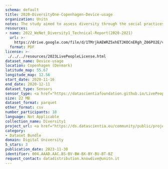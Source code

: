 ```yaml
---
schema: default
title: 2020-DiversityOne-Copenhagen-Device-usage
organization: Unitn
notes: The study aimed to assess diversity through the social practices and daily behaviors of university students from eight different countries. The research was carried out in two phases. Initially, a large sample of students from Denmark, Italy, Mongolia, Paraguay, the United Kingdom, China, Mexico, and India, completed a survey on their social practices, as well as their socio-demographic, cultural, and psychological elements. In the second phase, a sub-sample of the respondents engaged in a four-week data collection by using an innovative smartphone application called iLog. This app collected data from thirty-four smartphone sensors around the clock, allowing for an in-depth investigation into the diversity and daily routines of university students across countries, both synchronically and diachronically.
resources:
- name: 2022_WeNet_Diversity1_Technical-Report(2020-2021)
  url: >-
    https://drive.google.com/file/d/1TMrjkAEWRZ5xhETJKOCnERgh_Z06PO2E/view?usp=drive_link
  format: PDF
license: >-
 ./../../resources/2023LivePeopleLicense.html
dataset_name: Device-usage
location: Copenhagen (Denmark)
latitude_map: 55.67
longitude_map: 12.56
start_date: 2020-11-16
end_date: 2020-12-11
dataset_type: Sensors
sensor_type: <a href="https://datascientiafoundation.github.io/LivePeople/datasets/2020-DV1-Copenhagen-Airplane%20Mode%20Event/">airplane mode</a>, <a href="https://datascientiafoundation.github.io/LivePeople/datasets/2020-DV1-Copenhagen-Doze%20Event/">doze</a>, <a href="https://datascientiafoundation.github.io/LivePeople/datasets/2020-DV1-Copenhagen-Ring%20Mode%20Event/">ring mode</a>, <a href="https://datascientiafoundation.github.io/LivePeople/datasets/2020-DV1-Copenhagen-Screen%20Event/">screen</a>, <a href="https://datascientiafoundation.github.io/LivePeople/datasets/2020-DV1-Copenhagen-Touch%20Event/">touch</a>, <a href="https://datascientiafoundation.github.io/LivePeople/datasets/2020-DV1-Copenhagen-Batterycharge%20Event/">battery charge</a>, <a href="https://datascientiafoundation.github.io/LivePeople/datasets/2020-DV1-Copenhagen-Battery%20Monitoring%20Log/">battery level</a>, <a href="https://datascientiafoundation.github.io/LivePeople/datasets/2020-DV1-Copenhagen-User%20Presence%20Event/">user presence</a>
size: 22 MB
dataset_format: parquet
other_format: csv
number_participants: 18
language: Not Applicable
collection_name: Diversity1
project_url: <a href="https://ds.datascientia.eu/community/public/projects/3720e313-356e-4b7c-830e-be5cc7dbb3b5">https://ds.datascientia.eu/community/public/projects/3720e313-356e-4b7c-830e-be5cc7dbb3b5</a>
category:
- Dataset Bundle
domain: Digital University
5_stars: 3
publication_date: 2023-11-30
identifier: 004.AAAD.AAC.BS-BV-BW-BX-BY-BU-BT-BZ
request_contact: datadistribution.knowdive@unitn.it
---
```



